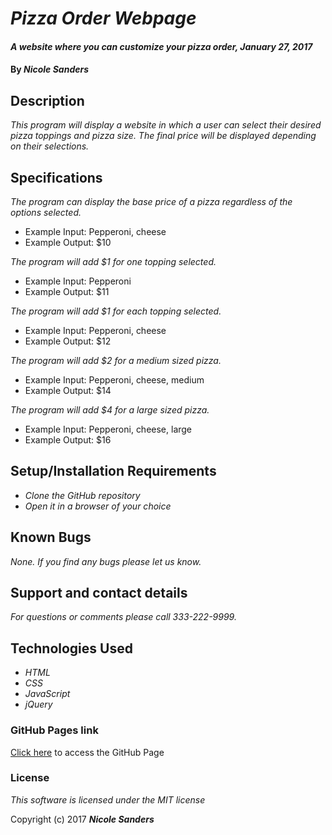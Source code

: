 # _Pizza Order Webpage_

#### _A website where you can customize your pizza order, January 27, 2017_

#### By _**Nicole Sanders**_

## Description

_This program will display a website in which a user can select their desired pizza toppings and pizza size. The final price will be displayed depending on their selections._

## Specifications

_The program can display the base price of a pizza regardless of the options selected._

* Example Input: Pepperoni, cheese
* Example Output: $10

_The program will add $1 for one topping selected._

* Example Input: Pepperoni
* Example Output: $11

_The program will add $1 for each topping selected._

* Example Input: Pepperoni, cheese
* Example Output: $12

_The program will add $2 for a medium sized pizza._

* Example Input: Pepperoni, cheese, medium
* Example Output: $14

_The program will add $4 for a large sized pizza._

* Example Input: Pepperoni, cheese, large
* Example Output: $16

## Setup/Installation Requirements

* _Clone the GitHub repository_
* _Open it in a browser of your choice_

## Known Bugs

_None. If you find any bugs please let us know._

## Support and contact details

_For questions or comments please call 333-222-9999._

## Technologies Used

* _HTML_
* _CSS_
* _JavaScript_
* _jQuery_

### GitHub Pages link

[Click here](https://nsanders9022.github.io/Pizza-Order/) to access the GitHub Page

### License

*This software is licensed under the MIT license*

Copyright (c) 2017 **_Nicole Sanders_**
